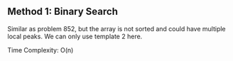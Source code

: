 ## Method 1: Binary Search 

Similar as problem 852, but the array is not sorted and could have multiple local peaks. We can only use template 2 here.

Time Complexity: O(n)
